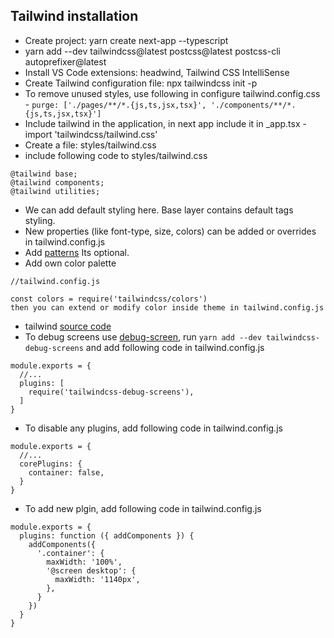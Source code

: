 ## Tailwind installation

- Create project: yarn create next-app --typescript 
- yarn add --dev tailwindcss@latest postcss@latest postcss-cli autoprefixer@latest
- Install VS Code extensions: headwind, Tailwind CSS IntelliSense
- Create Tailwind configuration file: npx tailwindcss init -p
- To remove unused styles, use following in configure tailwind.config.css - ``` purge: ['./pages/**/*.{js,ts,jsx,tsx}', './components/**/*.{js,ts,jsx,tsx}'] ```
- Include tailwind in the application, in next app include it in _app.tsx - import 'tailwindcss/tailwind.css'
- Create a file: styles/tailwind.css
- include following code to styles/tailwind.css
```
@tailwind base;
@tailwind components;
@tailwind utilities;
```
- We can add default styling here. Base layer contains default tags styling. 
- New properties (like font-type, size, colors) can be added or overrides in tailwind.config.js
- Add [patterns](https://heropatterns.com/) Its optional.
- Add own color palette
```
//tailwind.config.js

const colors = require('tailwindcss/colors')
then you can extend or modify color inside theme in tailwind.config.js
```
- tailwind [source code](https://github.com/tailwindlabs/tailwindcss/releases)
- To debug screens use [debug-screen](https://github.com/jorenvanhee/tailwindcss-debug-screens), run ```yarn add --dev tailwindcss-debug-screens``` and add following code in tailwind.config.js
```
module.exports = {
  //...
  plugins: [
    require('tailwindcss-debug-screens'),
  ]
}
```
- To disable any plugins, add following code in tailwind.config.js
```
module.exports = {
  //...
  corePlugins: {
    container: false,
  }
}
```
- To add new plgin, add following code in tailwind.config.js
```
module.exports = {
  plugins: function ({ addComponents }) {
    addComponents({
      '.container': {
        maxWidth: '100%',
        '@screen desktop': {
          maxWidth: '1140px',
        },
      }
    })
  }
}
```

